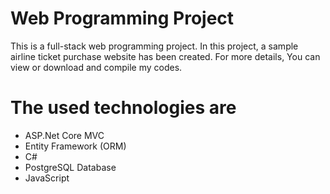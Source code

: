 # Web Programming Project
This is a full-stack web programming project. In this project, a sample airline ticket purchase website has been created.
For more details, You can view or download and compile my codes.
# The used technologies are
- ASP.Net Core MVC
- Entity Framework (ORM)
- C#
- PostgreSQL Database
- JavaScript
